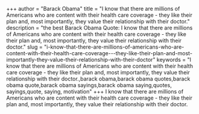 +++
author = "Barack Obama"
title = "I know that there are millions of Americans who are content with their health care coverage - they like their plan and, most importantly, they value their relationship with their doctor."
description = "the best Barack Obama Quote: I know that there are millions of Americans who are content with their health care coverage - they like their plan and, most importantly, they value their relationship with their doctor."
slug = "i-know-that-there-are-millions-of-americans-who-are-content-with-their-health-care-coverage---they-like-their-plan-and-most-importantly-they-value-their-relationship-with-their-doctor"
keywords = "I know that there are millions of Americans who are content with their health care coverage - they like their plan and, most importantly, they value their relationship with their doctor.,barack obama,barack obama quotes,barack obama quote,barack obama sayings,barack obama saying,quotes, sayings,quote, saying, motivation"
+++
I know that there are millions of Americans who are content with their health care coverage - they like their plan and, most importantly, they value their relationship with their doctor.
